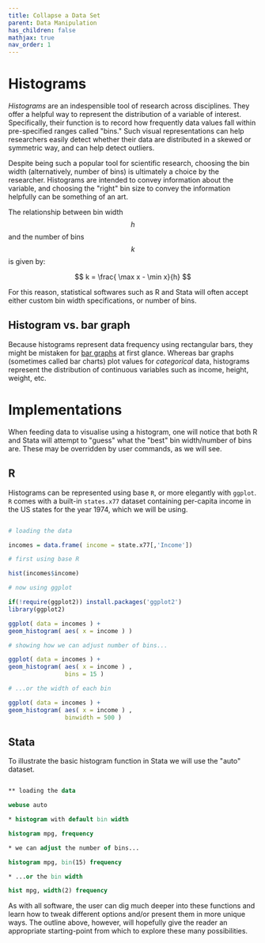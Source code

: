 ```yaml
---
title: Collapse a Data Set
parent: Data Manipulation
has_children: false
mathjax: true
nav_order: 1
---
```

  
# Histograms
  
*Histograms* are an indespensible tool of research across disciplines. They offer a helpful way to represent the distribution of a variable of interest. Specifically, their function is to record how frequently data values fall within pre-specified ranges called "bins." Such visual representations can help researchers easily detect whether their data are distributed in a skewed or symmetric way, and can help detect outliers. 

Despite being such a popular tool for scientific research, choosing the bin width (alternatively, number of bins) is ultimately a choice by the researcher. Histograms are intended to convey information about the variable, and choosing the "right" bin size to convey the information helpfully can be something of an art.

The relationship between bin width $$h$$ and the number of bins $$k$$ is given by:

$$
k = \frac{ \max x - \min x}{h}
$$

For this reason, statistical softwares such as R and Stata will often accept either custom bin width specifications, or number of bins.

## Histogram vs. bar graph

Because histograms represent data frequency using rectangular bars, they might be mistaken for [bar graphs](https://lost-stats.github.io/Presentation/bar_graphs.html) at first glance. Whereas bar graphs (sometimes called bar charts) plot values for *categorical* data, histograms represent the distribution of continuous variables such as income, height, weight, etc.

# Implementations

When feeding data to visualise using a histogram, one will notice that both R and Stata will attempt to "guess" what the "best" bin width/number of bins are. These may be overridden by user commands, as we will see.

## R

Histograms can be represented using base `R`, or more elegantly with `ggplot`. `R` comes with a built-in `states.x77` dataset containing per-capita income in the US states for the year 1974, which we will be using.

```r

# loading the data

incomes = data.frame( income = state.x77[,'Income'])

# first using base R

hist(incomes$income)

# now using ggplot

if(!require(ggplot2)) install.packages('ggplot2')
library(ggplot2)

ggplot( data = incomes ) + 
geom_histogram( aes( x = income ) )

# showing how we can adjust number of bins...

ggplot( data = incomes ) + 
geom_histogram( aes( x = income ) ,
                bins = 15 )

# ...or the width of each bin

ggplot( data = incomes ) + 
geom_histogram( aes( x = income ) ,
                binwidth = 500 )
```

## Stata

To illustrate the basic histogram function in Stata we will use the "auto" dataset.

```stata

** loading the data

webuse auto

* histogram with default bin width

histogram mpg, frequency

* we can adjust the number of bins...

histogram mpg, bin(15) frequency

* ...or the bin width

hist mpg, width(2) frequency

```

As with all software, the user can dig much deeper into these functions and learn how to tweak different options and/or present them in more unique ways. The outline above, however, will hopefully give the reader an appropriate starting-point from which to explore these many possibilities.